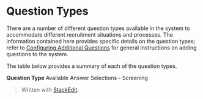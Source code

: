 # Question Types

There are a number of different question types available in the system to accommodate different recruitment situations and processes. The information contained here provides specific details on the question types; refer to  [Configuring Additional Questions](additional_questions.htm)  for general instructions on adding questions to the system.

The table below provides a summary of each of the question types.

**Question Type**
Available Answer
Selections - Screening


> Written with [StackEdit](https://stackedit.io/).
<!--stackedit_data:
eyJoaXN0b3J5IjpbLTE3MjI1MTgxNzldfQ==
-->